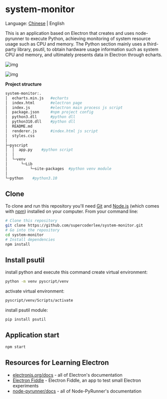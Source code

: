 # system-monitor

Language: [Chinese](https://github.com/supercoderlee/system-monitor/blob/main/docs/readme/zh-cn.md) | English

This is an application based on Electron that creates and uses node-pyrunner to execute Python, achieving monitoring of system resource usage such as CPU and memory. The Python section mainly uses a third-party library, psutil, to obtain hardware usage information such as system CPU and memory, and ultimately presents data in Electron through echarts.

![img](https://img-blog.csdnimg.cn/4f6958dd5afa422cb18979fea4f892d0.gif#pic_center)

![img](https://img-blog.csdnimg.cn/0f45dc4173a84a48ac3adc85e6b3d89b.gif#pic_center)

**Project structure**

~~~bash
system-monitor:.
│  echarts.min.js	#echarts
│  index.html		#electron page
│  index.js			#electron main process js script
│  package.json		#npm project config
│  python3.dll		#python dll
│  python310.dll	#python dll
│  README.md
│  renderer.js		#index.html js script
│  styles.css
│
├─pyscript
│  │  app.py	#python script
│  │
│  └─venv
│      └─Lib
│          └─site-packages	#python venv module
│
└─python	#python3.10
~~~

## Clone

To clone and run this repository you'll need [Git](https://git-scm.com) and [Node.js](https://nodejs.org/en/download/) (which comes with [npm](http://npmjs.com)) installed on your computer. From your command line:

```bash
# Clone this repository
git clone https://github.com/supercoderlee/system-monitor.git
# Go into the repository
cd system-monitor
# Install dependencies
npm install
```

## Install psutil

install python and execute this command create virtual environment:

~~~bash
python -m venv pyscript/venv
~~~

activate virtual environment:

~~~bash
pyscript/venv/Scripts/activate
~~~

install psutil module:

~~~bash
pip install psutil
~~~

## Application start

~~~bash
npm start
~~~

## Resources for Learning Electron

- [electronjs.org/docs](https://electronjs.org/docs) - all of Electron's documentation
- [Electron Fiddle](https://electronjs.org/fiddle) - Electron Fiddle, an app to test small Electron experiments
- [node-pyrunner/docs](https://github.com/supercoderlee/node-pyrunner/tree/main/docs) - all of Node-PyRunner's documentation
